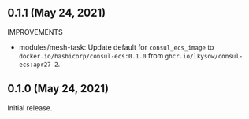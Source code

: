 ## 0.1.1 (May 24, 2021)

IMPROVEMENTS
* modules/mesh-task: Update default for `consul_ecs_image` to `docker.io/hashicorp/consul-ecs:0.1.0` from `ghcr.io/lkysow/consul-ecs:apr27-2`.

## 0.1.0 (May 24, 2021)

Initial release.

